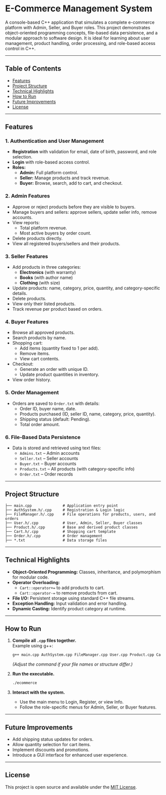 # E-Commerce Management System

A console-based C++ application that simulates a complete e-commerce platform with Admin, Seller, and Buyer roles. This project demonstrates object-oriented programming concepts, file-based data persistence, and a modular approach to software design. It is ideal for learning about user management, product handling, order processing, and role-based access control in C++.

---

## Table of Contents

- [Features](#features)
- [Project Structure](#project-structure)
- [Technical Highlights](#technical-highlights)
- [How to Run](#how-to-run)
- [Future Improvements](#future-improvements)
- [License](#license)

---

## Features

### 1. Authentication and User Management
- **Registration** with validation for email, date of birth, password, and role selection.
- **Login** with role-based access control.
- **Roles:**
  - **Admin:** Full platform control.
  - **Seller:** Manage products and track revenue.
  - **Buyer:** Browse, search, add to cart, and checkout.

### 2. Admin Features
- Approve or reject products before they are visible to buyers.
- Manage buyers and sellers: approve sellers, update seller info, remove accounts.
- View reports:
  - Total platform revenue.
  - Most active buyers by order count.
- Delete products directly.
- View all registered buyers/sellers and their products.

### 3. Seller Features
- Add products in three categories:
  - **Electronics** (with warranty)
  - **Books** (with author name)
  - **Clothing** (with size)
- Update products: name, category, price, quantity, and category-specific details.
- Delete products.
- View only their listed products.
- Track revenue per product based on orders.

### 4. Buyer Features
- Browse all approved products.
- Search products by name.
- Shopping cart:
  - Add items (quantity fixed to 1 per add).
  - Remove items.
  - View cart contents.
- Checkout:
  - Generate an order with unique ID.
  - Update product quantities in inventory.
- View order history.

### 5. Order Management
- Orders are saved to `Order.txt` with details:
  - Order ID, buyer name, date.
  - Products purchased (ID, seller ID, name, category, price, quantity).
  - Shipping status (default: Pending).
  - Total order amount.

### 6. File-Based Data Persistence
- Data is stored and retrieved using text files:
  - `Admins.txt` – Admin accounts
  - `Seller.txt` – Seller accounts
  - `Buyer.txt` – Buyer accounts
  - `Products.txt` – All products (with category-specific info)
  - `Order.txt` – Order records

---

## Project Structure

```
├── main.cpp              # Application entry point
├── AuthSystem.h/.cpp     # Registration & Login logic
├── FileManager.h/.cpp    # File operations for products, users, and orders
├── User.h/.cpp           # User, Admin, Seller, Buyer classes
├── Product.h/.cpp        # Base and derived product classes
├── Cart.h/.cpp           # Shopping cart template
├── Order.h/.cpp          # Order management
├── *.txt                 # Data storage files
```

---

## Technical Highlights

- **Object-Oriented Programming:** Classes, inheritance, and polymorphism for modular code.
- **Operator Overloading:**  
  - `Cart::operator+=` to add products to cart.
  - `Cart::operator-=` to remove products from cart.
- **File I/O:** Persistent storage using standard C++ file streams.
- **Exception Handling:** Input validation and error handling.
- **Dynamic Casting:** Identify product category at runtime.

---

## How to Run

1. **Compile all `.cpp` files together.**  
   Example using g++:
   ```bash
   g++ main.cpp AuthSystem.cpp FileManager.cpp User.cpp Product.cpp Cart.cpp Order.cpp -o ecommerce
   ```
   *(Adjust the command if your file names or structure differ.)*

2. **Run the executable.**
   ```bash
   ./ecommerce
   ```

3. **Interact with the system.**
   - Use the main menu to Login, Register, or view Info.
   - Follow the role-specific menus for Admin, Seller, or Buyer features.

---

## Future Improvements

- Add shipping status updates for orders.
- Allow quantity selection for cart items.
- Implement discounts and promotions.
- Introduce a GUI interface for enhanced user experience.

---

## License

This project is open source and available under the [MIT License](LICENSE).
